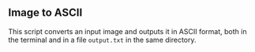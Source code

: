 
## Image to ASCII

This script converts an input image and outputs it in ASCII format, both in the terminal and in a file ```output.txt``` in the same directory.